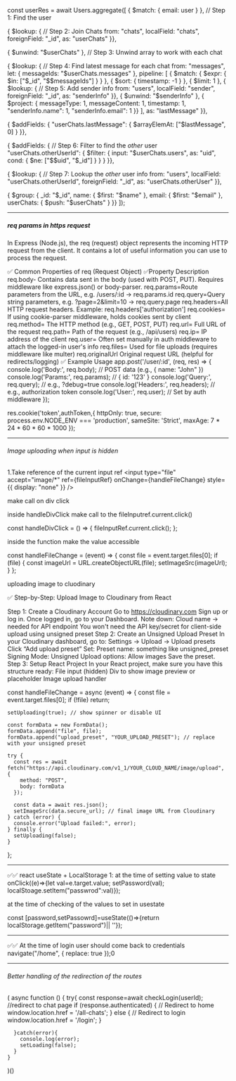 const userRes = await Users.aggregate([
  { $match: { email: user } }, // Step 1: Find the user

  { $lookup: {               // Step 2: Join Chats
    from: "chats",
    localField: "chats",
    foreignField: "_id",
    as: "userChats"
  }},

  { $unwind: "$userChats" }, // Step 3: Unwind array to work with each chat

  { $lookup: {               // Step 4: Find latest message for each chat
    from: "messages",
    let: { messageIds: "$userChats.messages" },
    pipeline: [
      { $match: { $expr: { $in: ["$_id", "$$messageIds"] } } },
      { $sort: { timestamp: -1 } },
      { $limit: 1 },
      { $lookup: {              // Step 5: Add sender info
        from: "users",
        localField: "sender",
        foreignField: "_id",
        as: "senderInfo"
      }},
      { $unwind: "$senderInfo" },
      { $project: {
        messageType: 1,
        messageContent: 1,
        timestamp: 1,
        "senderInfo.name": 1,
        "senderInfo.email": 1
      }}
    ],
    as: "lastMessage"
  }},

  { $addFields: {
    "userChats.lastMessage": { $arrayElemAt: ["$lastMessage", 0] }
  }},

  { $addFields: {             // Step 6: Filter to find the *other* user
    "userChats.otherUserId": {
      $filter: {
        input: "$userChats.users",
        as: "uid",
        cond: { $ne: ["$$uid", "$_id"] }
      }
    }
  }},

  { $lookup: {               // Step 7: Lookup the *other* user info
    from: "users",
    localField: "userChats.otherUserId",
    foreignField: "_id",
    as: "userChats.otherUser"
  }},

  { $group: {
    _id: "$_id",
    name: { $first: "$name" },
    email: { $first: "$email" },
    userChats: { $push: "$userChats" }
  }}
]);

--------------------------------------------------------------------------------------------------------------
##### req params in https request ######

In Express (Node.js), the req (request) object represents the incoming HTTP request from the client. It contains a lot of useful information you can use to process the request.

✅ Common Properties of req (Request Object)
✅Property	Description
req.body-	Contains data sent in the body (used with POST, PUT). Requires middleware like express.json() or body-parser.
req.params=Route parameters from the URL, e.g. /users/:id → req.params.id
req.query=Query string parameters, e.g. ?page=2&limit=10 → req.query.page
req.headers=All HTTP request headers. Example: req.headers['authorization']
req.cookies=	If using cookie-parser middleware, holds cookies sent by client
req.method=	The HTTP method (e.g., GET, POST, PUT)
req.url=	Full URL of the request
req.path=	Path of the request (e.g., /api/users)
req.ip=	IP address of the client
req.user=	Often set manually in auth middleware to attach the logged-in user's info
req.files=	Used for file uploads (requires middleware like multer)
req.originalUrl	Original request URL (helpful for redirects/logging)
✅ Example Usage
app.post('/user/:id', (req, res) => {
  console.log('Body:', req.body);       // POST data (e.g., { name: "John" })
  console.log('Params:', req.params);   // { id: '123' }
  console.log('Query:', req.query);     // e.g., ?debug=true
  console.log('Headers:', req.headers); // e.g., authorization token
  console.log('User:', req.user);       // Set by auth middleware
});


 res.cookie('token',authToken,{
            httpOnly: true,
            secure: process.env.NODE_ENV === 'production',
            sameSite: 'Strict',
            maxAge: 7 * 24 * 60 * 60 * 1000
        });


-------------------------------------------------------------------------------------------------------------------------
###### Image uploading when input is hidden #######

1.Take reference of the current input ref
<input
  type="file"
  accept="image/*"
  ref={fileInputRef}
  onChange={handleFileChange}
  style={{ display: "none" }}
/>


make call on div click
<div onClick={handleDivClick}>

inside handleDivClick make call to the fileInputref.current.click()

const handleDivClick = () => {
  fileInputRef.current.click();
};


inside the function make the value accessible

const handleFileChange = (event) => {
  const file = event.target.files[0];
  if (file) {
    const imageUrl = URL.createObjectURL(file);
    setImageSrc(imageUrl);
  }
};

uploading image to cluodinary

✅ Step-by-Step: Upload Image to Cloudinary from React

Step 1: Create a Cloudinary Account
Go to https://cloudinary.com
Sign up or log in.
Once logged in, go to your Dashboard.
Note down:
Cloud name → needed for API endpoint
You won't need the API key/secret for client-side upload using unsigned preset
Step 2: Create an Unsigned Upload Preset
In your Cloudinary dashboard, go to:
Settings → Upload → Upload presets
Click “Add upload preset”
Set:
Preset name: something like unsigned_preset
Signing Mode: Unsigned
Upload options: Allow images
Save the preset.
Step 3: Setup React Project
In your React project, make sure you have this structure ready:
File input (hidden)
Div to show image preview or placeholder
Image upload handler


const handleFileChange = async (event) => {
    const file = event.target.files[0];
    if (!file) return;

    setUploading(true); // show spinner or disable UI

    const formData = new FormData();
    formData.append("file", file);
    formData.append("upload_preset", "YOUR_UPLOAD_PRESET"); // replace with your unsigned preset

    try {
      const res = await fetch("https://api.cloudinary.com/v1_1/YOUR_CLOUD_NAME/image/upload", {
        method: "POST",
        body: formData
      });

      const data = await res.json();
      setImageSrc(data.secure_url); // final image URL from Cloudinary
    } catch (error) {
      console.error("Upload failed:", error);
    } finally {
      setUploading(false);
    }
  };


-----------------------------------------------------------------------------------------------------------------------------

✅✅ react useState + LocalStorage 
1: at the time of setting value to state onClick((e)=>{let val=e.target.value; setPassword(val); localStoage.setItem("passwrod":val)});

at the time of checking of the values to set in usestate

const [password,setPassowrd]=useState(()=>{return localStorage.getItem("password")|| ''});

-----------------------------------------------------------------------------------------------------------------------------

✅✅ At the time of login user should come back to credentials
navigate("/home", { replace: true });0


---------------------------------------------------------------------------------------------------------------------------
###### Better handling of the redirection of the routes #######

 (
    async function () {
      try{
        const response=await checkLogin(userId);
        //redirect to chat page
        if (response.authenticated) {
          // Redirect to home
          window.location.href = '/all-chats';
      } else {
          // Redirect to login
          window.location.href = '/login';
      }

      }catch(error){
        console.log(error);
        setLoading(false);
      }
    }
  )()
